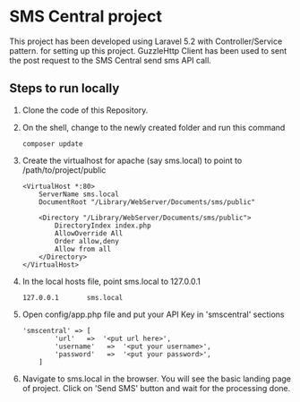 # SMS Central project
This project has been developed using Laravel 5.2 with Controller/Service pattern. for setting up this project. GuzzleHttp Client has been used to sent the post request to the SMS Central send sms API call.

## Steps to run locally
1. Clone the code of this Repository.
2. On the shell, change to the newly created folder and run this command

    ```
    composer update
    ```
3. Create the virtualhost for apache (say sms.local) to point to /path/to/project/public

    ```
    <VirtualHost *:80>
        ServerName sms.local
        DocumentRoot "/Library/WebServer/Documents/sms/public"

        <Directory "/Library/WebServer/Documents/sms/public">
            DirectoryIndex index.php
            AllowOverride All
            Order allow,deny
            Allow from all
        </Directory>
    </VirtualHost>
    ```
4. In the local hosts file, point sms.local to 127.0.0.1

    ```
    127.0.0.1       sms.local
    ```
5. Open config/app.php file and put your API Key in 'smscentral' sections

    ```
    'smscentral' => [
            'url'   =>  '<put url here>',
            'username'   =>  '<put your username>',
            'password'   =>  '<put your password>',
        ]
    ```
6. Navigate to sms.local in the browser. You will see the basic landing page of project. Click on 'Send SMS' button and wait for the processing done.
